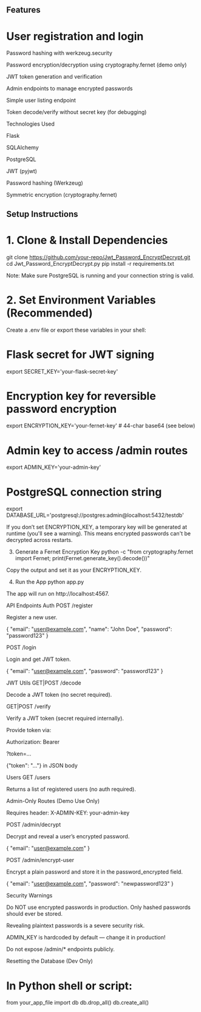## Features

# User registration and login

Password hashing with werkzeug.security

Password encryption/decryption using cryptography.fernet (demo only)

JWT token generation and verification

Admin endpoints to manage encrypted passwords

Simple user listing endpoint

Token decode/verify without secret key (for debugging)

 Technologies Used

Flask

SQLAlchemy

PostgreSQL

JWT (pyjwt)

Password hashing (Werkzeug)

Symmetric encryption (cryptography.fernet)

## Setup Instructions
# 1.  Clone & Install Dependencies
git clone https://github.com/your-repo/Jwt_Password_EncryptDecrypt.git
cd Jwt_Password_EncryptDecrypt.py
pip install -r requirements.txt


Note: Make sure PostgreSQL is running and your connection string is valid.

# 2.  Set Environment Variables (Recommended)

Create a .env file or export these variables in your shell:

# Flask secret for JWT signing
export SECRET_KEY='your-flask-secret-key'

# Encryption key for reversible password encryption
export ENCRYPTION_KEY='your-fernet-key'  # 44-char base64 (see below)

# Admin key to access /admin routes
export ADMIN_KEY='your-admin-key'

# PostgreSQL connection string
export DATABASE_URL='postgresql://postgres:admin@localhost:5432/testdb'


 If you don’t set ENCRYPTION_KEY, a temporary key will be generated at runtime (you'll see a warning). This means encrypted passwords can't be decrypted across restarts.

3.  Generate a Fernet Encryption Key
python -c "from cryptography.fernet import Fernet; print(Fernet.generate_key().decode())"


Copy the output and set it as your ENCRYPTION_KEY.

4.  Run the App
python app.py


The app will run on http://localhost:4567.

 API Endpoints
 Auth
POST /register

Register a new user.

{
  "email": "user@example.com",
  "name": "John Doe",
  "password": "password123"
}

POST /login

Login and get JWT token.

{
  "email": "user@example.com",
  "password": "password123"
}

 JWT Utils
GET|POST /decode

Decode a JWT token (no secret required).

GET|POST /verify

Verify a JWT token (secret required internally).

Provide token via:

Authorization: Bearer <token>

?token=...

{"token": "..."} in JSON body

 Users
GET /users

Returns a list of registered users (no auth required).

 Admin-Only Routes (Demo Use Only)

Requires header: X-ADMIN-KEY: your-admin-key

POST /admin/decrypt

Decrypt and reveal a user’s encrypted password.

{
  "email": "user@example.com"
}

POST /admin/encrypt-user

Encrypt a plain password and store it in the password_encrypted field.

{
  "email": "user@example.com",
  "password": "newpassword123"
}

 Security Warnings

Do NOT use encrypted passwords in production. Only hashed passwords should ever be stored.

Revealing plaintext passwords is a severe security risk.

ADMIN_KEY is hardcoded by default — change it in production!

Do not expose /admin/* endpoints publicly.

 Resetting the Database (Dev Only)
# In Python shell or script:
from your_app_file import db
db.drop_all()
db.create_all()

